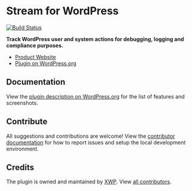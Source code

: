 # Stream for WordPress

[![Build Status](https://travis-ci.com/xwp/stream.svg?branch=master)](https://travis-ci.com/xwp/stream)

**Track WordPress user and system actions for debugging, logging and compliance purposes.**

- [Product Website](http://wp-stream.com)
- [Plugin on WordPress.org](https://wordpress.org/plugins/stream/)


## Documentation

View the [plugin description on WordPress.org](https://wordpress.org/plugins/stream/) for the list of features and screenshots.


## Contribute

All suggestions and contributions are welcome! View the [contributor documentation](contributing.md) for how to report issues and setup the local development environment.


## Credits

The plugin is owned and maintained by [XWP](https://xwp.co). View [all contributors](https://github.com/xwp/stream/graphs/contributors).
